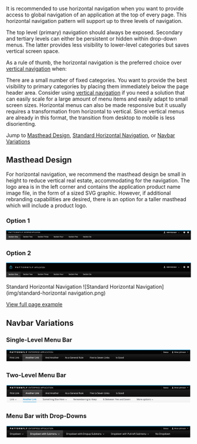It is recommended to use horizontal navigation when you want to provide access to global navigation of an application at the top of every page. This horizontal navigation pattern will support up to three levels of navigation.

The top level (primary) navigation should always be exposed. Secondary and tertiary levels can either be persistent or hidden within drop-down menus. The latter provides less visibility to lower-level categories but saves vertical screen space.

As a rule of thumb, the horizontal navigation is the preferred choice over  [vertical navigation](http://www.patternfly.org/pattern-library/navigation/vertical-navigation/) when:

There are a small number of fixed categories.
You want to provide the best visibility to primary categories by placing them immediately below the page header area.
Consider using [vertical navigation](http://www.patternfly.org/pattern-library/navigation/vertical-navigation/) if you need a solution that can easily scale for a large amount of menu items and easily adapt to small screen sizes. Horizontal menus can also be made responsive but it usually requires a transformation from horizontal to vertical. Since vertical menus are already in this format, the transition from desktop to mobile is less disorienting.

Jump to [Masthead Design](http://www.patternfly.org/pattern-library/navigation/horizontal-navigation/#example-overview-1), [Standard Horizontal Navigation](http://www.patternfly.org/pattern-library/navigation/horizontal-navigation/#example-overview-2), or [Navbar Variations](http://www.patternfly.org/pattern-library/navigation/horizontal-navigation/#example-overview-3)

## Masthead Design

For horizontal navigation, we recommend the masthead design be small in height to reduce vertical real estate, accommodating for the navigation. The logo area is in the left corner and contains the application product name image file, in the form of a sized SVG graphic. However, if additional rebranding capabilities are desired, there is an option for a taller masthead which will include a product logo.

### Option 1
![Masthead Horizontal](img/masthead-horizontal.png)

### Option 2
![Masthead Horizontal Variation](img/masthead-horizontalvariation.png)

Standard Horizontal Navigation
![Standard Horizontal Navigation](img/standard-horizontal navigation.png)

[View full page example](http://www.patternfly.org/pattern-library/navigation/horizontal-navigation/horizontal-navigation.html)

## Navbar Variations

### Single-Level Menu Bar
![Single Level Menu Bar](img/single-level-menu-bar.png)

### Two-Level Menu Bar
![Two Level Menu Bar](img/two-level-menu-bar.png)


### Menu Bar with Drop-Downs
![Menu Bar with drop downs](img/menu-bar-with-drop-downs.png)
